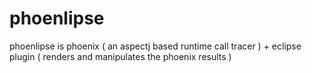 phoenlipse
==========

phoenlipse is phoenix ( an aspectj based runtime call tracer ) + eclipse plugin ( renders and manipulates the phoenix results ) 
